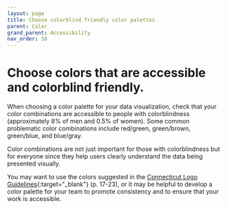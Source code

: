 ```yaml
---
layout: page
title: Choose colorblind friendly color palettes
parent: Color
grand_parent: Accessibility
nav_order: 16
---
```


# Choose colors that are accessible and colorblind friendly. 

When choosing a color palette for your data visualization, check that your color combinations are accessible to people with colorblindness (approximately 8% of men and 0.5% of women). Some common problematic color combinations include red/green, green/brown, green/blue, and blue/gray. 

Color combinations are not just important for those with colorblindness but for everyone since they help users clearly understand the data being presented visually.

You may want to use the colors suggested in the [Connecticut Logo Guidelines](https://portal.ct.gov/-/media/DECD/Tourism/CT-Brand-2023/CT-DECD-LOGO-GUIDELINES-110223.pdf){:target="_blank"} (p. 17-23), or it may be helpful to develop a color palette for your team to promote consistency and to ensure that your work is accessible. 
